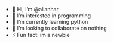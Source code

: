 - 👋 Hi, I’m @alianhar
- 👀 I’m interested in programming 
- 🌱 I’m currently learning python
- 💞️ I’m looking to collaborate on nothing
- ⚡ Fun fact: im a newbie 

<!---
alianhar/alianhar is a ✨ special ✨ repository because its `README.md` (this file) appears on your GitHub profile.
You can click the Preview link to take a look at your changes.
--->
